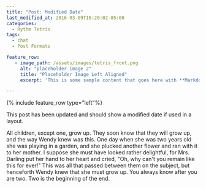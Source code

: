 ```yaml
---
title: "Post: Modified Date"
last_modified_at: 2016-03-09T16:20:02-05:00
categories:
  - Rythm Tetris
tags:
  - chat
  - Post Formats

feature_row:
   - image_path: /assets/images/tetris_front.png
     alt: "placeholder image 2"
     title: "Placeholder Image Left Aligned"
     excerpt: 'This is some sample content that goes here with **Markdown** formatting. Left aligned with `type="left"`'

---
```


{% include feature_row type="left"%}

This post has been updated and should show a modified date if used in a layout.

All children, except one, grow up. They soon know that they will grow up, and the way Wendy knew was this. One day when she was two years old she was playing in a garden, and she plucked another flower and ran with it to her mother. I suppose she must have looked rather delightful, for Mrs. Darling put her hand to her heart and cried, "Oh, why can't you remain like this for ever!" This was all that passed between them on the subject, but henceforth Wendy knew that she must grow up. You always know after you are two. Two is the beginning of the end.
